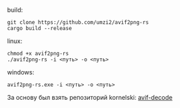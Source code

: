 build:
```
git clone https://github.com/umzi2/avif2png-rs
cargo build --release
```

linux:
```
chmod +x avif2png-rs 
./avif2png-rs -i <путь> -o <путь>
```
windows:
```
avif2png-rs.exe -i <путь> -o <путь>
```
За основу был взять репозиторий kornelski: [avif-decode](https://github.com/kornelski/avif-decode)
